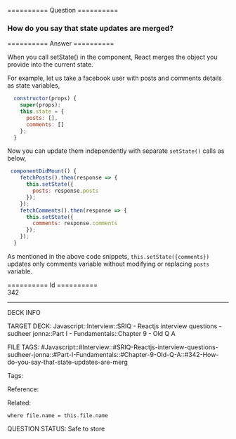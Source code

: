 ========== Question ==========  

### How do you say that state updates are merged?  

========== Answer ==========  

When you call setState() in the component, React merges the object you provide
into the current state.

For example, let us take a facebook user with posts and comments details as
state variables,

```javascript
  constructor(props) {
    super(props);
    this.state = {
      posts: [],
      comments: []
    };
  }
```

Now you can update them independently with separate `setState()` calls as below,

```javascript
 componentDidMount() {
    fetchPosts().then(response => {
      this.setState({
        posts: response.posts
      });
    });
    fetchComments().then(response => {
      this.setState({
        comments: response.comments
      });
    });
  }
```

As mentioned in the above code snippets, `this.setState({comments})` updates
only comments variable without modifying or replacing `posts` variable.

========== Id ==========  
342

---

DECK INFO

TARGET DECK: Javascript::Interview::SRIQ - Reactjs interview questions - sudheer jonna::Part I - Fundamentals::Chapter 9 - Old Q A

FILE TAGS: #Javascript::#Interview::#SRIQ-Reactjs-interview-questions-sudheer-jonna::#Part-I-Fundamentals::#Chapter-9-Old-Q-A::#342-How-do-you-say-that-state-updates-are-merg

Tags:

Reference:

Related:

```dataview
where file.name = this.file.name
```
QUESTION STATUS: Safe to store
